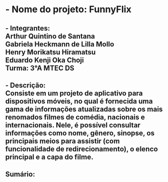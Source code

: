 # - Nome do projeto: FunnyFlix
## - Integrantes: <br> Arthur Quintino de Santana <br> Gabriela Heckmann de Lilla Mollo <br> Henry Morikatsu Hiramatsu <br> Eduardo Kenji Oka Choji <br> Turma: 3°A MTEC DS
## - Descrição: <br> Consiste em um projeto de aplicativo para dispositivos móveis, no qual é fornecida uma gama de informações atualizadas sobre os mais renomados filmes de comédia, nacionais e internacionais. Nele, é possível consultar informações como nome, gênero, sinopse, os principais meios para assistir (com funcionalidade de redirecionamento), o elenco principal e a capa do filme.
## Sumário:




